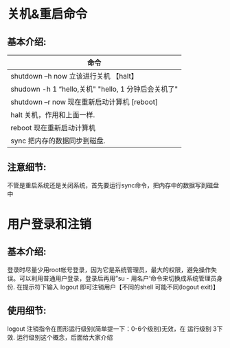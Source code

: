 


# 关机&重启命令
## 基本介绍:

|命令|
|--|
|shutdown    –h    now   	 立该进行关机  【halt】  |
|shudown      -h     1    “hello,关机"	"hello, 1 分钟后会关机了"  |
|shutdown    –r     now  	 现在重新启动计算机  [reboot]  |
|halt		        	关机，作用和上面一样.  |
|reboot                  现在重新启动计算机  |
|sync 			把内存的数据同步到磁盘. |

## 注意细节:

不管是重启系统还是关闭系统，首先要运行sync命令，把内存中的数据写到磁盘中


# 用户登录和注销

## 基本介绍:
登录时尽量少用root帐号登录，因为它是系统管理员，最大的权限，避免操作失误。可以利用普通用户登录，登录后再用”su - 用名户’命令来切换成系统管理员身份.
在提示符下输入 logout 即可注销用户【不同的shell 可能不同(logout  exit)】


## 使用细节:
logout 注销指令在图形运行级别(简单提一下：0-6个级别)无效，在 运行级别 3下效.
运行级别这个概念，后面给大家介绍